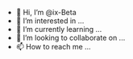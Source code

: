 - 👋 Hi, I’m @ix-Beta
- 👀 I’m interested in ...
- 🌱 I’m currently learning ...
- 💞️ I’m looking to collaborate on ...
- 📫 How to reach me ...

<!---
ix-Beta/ix-Beta is a ✨ special ✨ repository because its `README.md` (this file) appears on your GitHub profile.
You can click the Preview link to take a look at your changes.
--->

